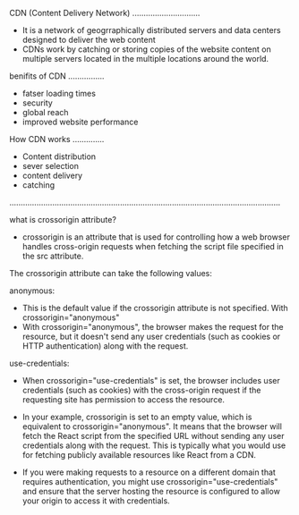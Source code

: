CDN (Content Delivery Network)
..............................
* It is a network of geogrraphically  distributed servers and data centers designed to deliver the web content
* CDNs work by catching or storing copies of the website content on multiple servers located in the multiple locations around the world.

benifits of CDN 
................
* fatser loading times
* security
* global reach
* improved website performance

How CDN works 
..............
* Content distribution 
* sever selection
* content delivery 
* catching

........................................................................................................................


<script crossorigin src="https://unpkg.com/react@18/umd/react.development.js"></script>

what is crossorigin attribute?

* crossorigin is an attribute that is used for controlling how a web browser handles cross-origin requests when fetching the script file specified in the src attribute.

The crossorigin attribute can take the following values:

anonymous: 
* This is the default value if the crossorigin attribute is not specified. With crossorigin="anonymous"
* With crossorigin="anonymous", the browser makes the request for the resource, but it doesn't send any user credentials (such as cookies or HTTP authentication) along with the request. 


use-credentials:
* When crossorigin="use-credentials" is set, the browser includes user credentials (such as cookies) with the cross-origin request if the requesting site has permission to access the resource. 


* In your example, crossorigin is set to an empty value, which is equivalent to crossorigin="anonymous". It means that the browser will fetch the React script from the specified URL without sending any user credentials along with the request. This is typically what you would use for fetching publicly available resources like React from a CDN.

* If you were making requests to a resource on a different domain that requires authentication, you might use crossorigin="use-credentials" and ensure that the server hosting the resource is configured to allow your origin to access it with credentials.